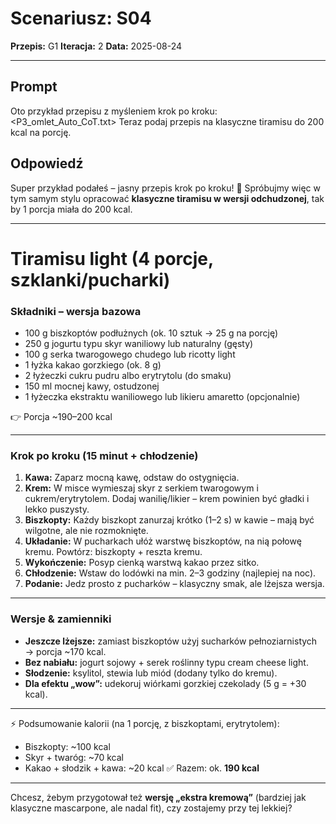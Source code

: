 ﻿# Scenariusz: S04
**Przepis:** G1
**Iteracja:** 2
**Data:** 2025-08-24

---

## Prompt
Oto przykład przepisu z myśleniem krok po kroku: <P3_omlet_Auto_CoT.txt> Teraz podaj przepis na klasyczne tiramisu do 200 kcal na porcję.


## Odpowiedź
Super przykład podałeś – jasny przepis krok po kroku! 🙌
Spróbujmy więc w tym samym stylu opracować **klasyczne tiramisu w wersji odchudzonej**, tak by 1 porcja miała do 200 kcal.

---

# Tiramisu light (4 porcje, szklanki/pucharki)

### Składniki – wersja bazowa

* 100 g biszkoptów podłużnych (ok. 10 sztuk → 25 g na porcję)
* 250 g jogurtu typu skyr waniliowy lub naturalny (gęsty)
* 100 g serka twarogowego chudego lub ricotty light
* 1 łyżka kakao gorzkiego (ok. 8 g)
* 2 łyżeczki cukru pudru albo erytrytolu (do smaku)
* 150 ml mocnej kawy, ostudzonej
* 1 łyżeczka ekstraktu waniliowego lub likieru amaretto (opcjonalnie)

👉 Porcja \~190–200 kcal

---

### Krok po kroku (15 minut + chłodzenie)

1. **Kawa:** Zaparz mocną kawę, odstaw do ostygnięcia.
2. **Krem:** W misce wymieszaj skyr z serkiem twarogowym i cukrem/erytrytolem. Dodaj wanilię/likier – krem powinien być gładki i lekko puszysty.
3. **Biszkopty:** Każdy biszkopt zanurzaj krótko (1–2 s) w kawie – mają być wilgotne, ale nie rozmoknięte.
4. **Układanie:** W pucharkach ułóż warstwę biszkoptów, na nią połowę kremu. Powtórz: biszkopty + reszta kremu.
5. **Wykończenie:** Posyp cienką warstwą kakao przez sitko.
6. **Chłodzenie:** Wstaw do lodówki na min. 2–3 godziny (najlepiej na noc).
7. **Podanie:** Jedz prosto z pucharków – klasyczny smak, ale lżejsza wersja.

---

### Wersje & zamienniki

* **Jeszcze lżejsze:** zamiast biszkoptów użyj sucharków pełnoziarnistych → porcja \~170 kcal.
* **Bez nabiału:** jogurt sojowy + serek roślinny typu cream cheese light.
* **Słodzenie:** ksylitol, stewia lub miód (dodany tylko do kremu).
* **Dla efektu „wow”:** udekoruj wiórkami gorzkiej czekolady (5 g = +30 kcal).

---

⚡ Podsumowanie kalorii (na 1 porcję, z biszkoptami, erytrytolem):

* Biszkopty: \~100 kcal
* Skyr + twaróg: \~70 kcal
* Kakao + słodzik + kawa: \~20 kcal
  ✅ Razem: ok. **190 kcal**

---

Chcesz, żebym przygotował też **wersję „ekstra kremową”** (bardziej jak klasyczne mascarpone, ale nadal fit), czy zostajemy przy tej lekkiej?
